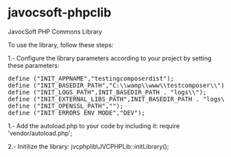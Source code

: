 javocsoft-phpclib
=================

JavocSoft PHP Commons Library

To use the library, follow these steps:

1.- Configure the library parameters according to your project by setting these parameters:
<pre>
define ("INIT_APPNAME","testingcomposerdist");
define ("INIT_BASEDIR_PATH","C:\\wamp\\www\\testcomposer\\");
define ("INIT_LOGS_PATH",INIT_BASEDIR_PATH . "logs\\");
define ("INIT_EXTERNAL_LIBS_PATH",INIT_BASEDIR_PATH . "logs\\");
define ("INIT_OPENSSL_PATH","");
define ("INIT_ERRORS_ENV_MODE","DEV");
</pre>

1.- Add the autoload.php to your code by including it: 
    require 'vendor/autoload.php';
    
2.- Initilize the library:
    jvcphplib\JVCPHPLib::initLibrary();
